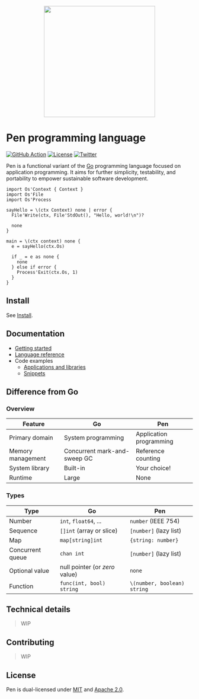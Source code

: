 <p align="center"><img width="300px" src="https://pen-lang.org/favicon.svg" /></p>

# Pen programming language

[![GitHub Action](https://img.shields.io/github/workflow/status/pen-lang/pen/test?style=flat-square)](https://github.com/pen-lang/pen/actions)
[![License](https://img.shields.io/badge/license-MIT%20%2B%20Apache%202.0-yellow?style=flat-square)](https://github.com/pen-lang/pen#license)
[![Twitter](https://img.shields.io/badge/twitter-%40pen__language-blue?style=flat-square)](https://twitter.com/pen_language)

Pen is a functional variant of the [Go][go] programming language focused on application programming. It aims for further simplicity, testability, and portability to empower sustainable software development.

```pen
import Os'Context { Context }
import Os'File
import Os'Process

sayHello = \(ctx Context) none | error {
  File'Write(ctx, File'StdOut(), "Hello, world!\n")?

  none
}

main = \(ctx context) none {
  e = sayHello(ctx.Os)

  if _ = e as none {
    none
  } else if error {
    Process'Exit(ctx.Os, 1)
  }
}
```

## Install

See [Install](https://pen-lang.org/introduction/install.html).

## Documentation

- [Getting started](https://pen-lang.org/introduction/getting-started.html)
- [Language reference][syntax]
- Code examples
  - [Applications and libraries](https://github.com/pen-lang/pen/tree/main/examples)
  - [Snippets](https://pen-lang.org/examples)

## Difference from Go

### Overview

| Feature           | Go                           | Pen                     |
| ----------------- | ---------------------------- | ----------------------- |
| Primary domain    | System programming           | Application programming |
| Memory management | Concurrent mark-and-sweep GC | Reference counting      |
| System library    | Built-in                     | Your choice!            |
| Runtime           | Large                        | None                    |

### Types

| Type             | Go                             | Pen                         |
| ---------------- | ------------------------------ | --------------------------- |
| Number           | `int`, `float64`, ...          | `number` (IEEE 754)         |
| Sequence         | `[]int` (array or slice)       | `[number]` (lazy list)      |
| Map              | `map[string]int`               | `{string: number}`          |
| Concurrent queue | `chan int`                     | `[number]` (lazy list)      |
| Optional value   | null pointer (or _zero_ value) | `none`                      |
| Function         | `func(int, bool) string`       | `\(number, boolean) string` |

## Technical details

> WIP

## Contributing

> WIP

## License

Pen is dual-licensed under [MIT](LICENSE-MIT) and [Apache 2.0](LICENSE-APACHE).

[go]: https://go.dev/
[syntax]: https://pen-lang.org/references/language/syntax.html
